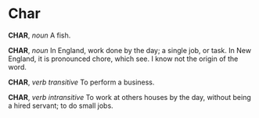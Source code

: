 # Char

**CHAR**, _noun_ A fish.

**CHAR**, _noun_ In England, work done by the day; a single job, or task. In New England, it is pronounced chore, which see. I know not the origin of the word.

**CHAR**, _verb transitive_ To perform a business.

**CHAR**, _verb intransitive_ To work at others houses by the day, without being a hired servant; to do small jobs.
